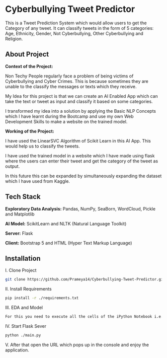 
# Cyberbullying Tweet Predictor

This is a Tweet Prediction System which would allow users to get the Category of any tweet. It can classify tweets in the form of 5 categories: Age, Ethnicity, Gender, Not Cyberbullying, Other Cyberbullying and Religion.

## About Project

**Context of the Project:**

Non Techy People regularly face a problem of being victims of Cyberbullying and Cyber Crimes. This is because sometimes they are unable to the classify the messages or texts which they receive.

My Idea for this project is that we can create an AI Enabled App which can take the text or tweet as input and classify it based on some categories.

I transformed my idea into a solution by applying the Basic NLP Concepts which I have learnt during the Bootcamp and use my own Web Development Skills to make a website on the trained model.

**Working of the Project:**

I have used the LinearSVC Algorithm of Scikit Learn in this AI App. This would help us to classify the tweets. 

I have used the trained model in a website which I have made using flask where the users can enter their tweet and get the category of the tweet as output.

In this future this can be expanded by simultaneously expanding the dataset which I have used from Kaggle.

## Tech Stack

**Exploratory Data Analysis:** Pandas, NumPy, SeaBorn, WordCloud, Pickle and Matplotlib

**AI Model:** ScikitLearn and NLTK (Natural Language Toolkit)

**Server:** Flask

**Client:** Bootstrap 5 and HTML (Hyper Text Markup Language)


## Installation

I. Clone Project

```bash
git clone https://github.com/Prameya14/Cyberbullying-Tweet-Predictor.git
```

II. Install Requirements

```bash
pip install -r ./requirements.txt
```

III. EDA and Model

```bash
For this you need to execute all the cells of the iPython Notebook i.e. "[Notebook] Tweet Predictor.ipynb"
```

IV. Start Flask Sever

```bash
python ./main.py
```

V. After that open the URL which pops up in the console and enjoy the application.
    